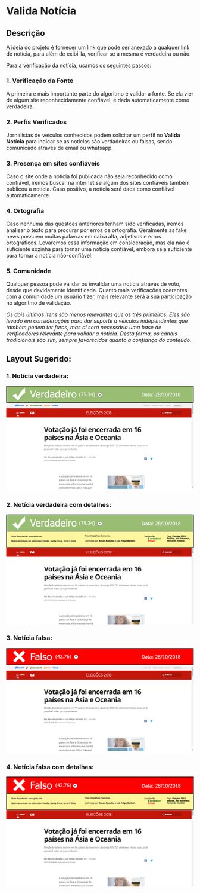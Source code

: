 # Valida Notícia

## Descrição
A ideia do projeto é fornecer um link que pode ser anexado a qualquer link de notícia, para além de exibi-la, verificar se a mesma é verdadeira ou não. 

Para a verificação da notícia, usamos os seguintes passos:

### 1. Verificação da Fonte
A primeira e mais importante parte do algoritmo é validar a fonte. Se ela vier de algum site reconhecidamente confiável, é dada automaticamente como verdadeira.

### 2. Perfis Verificados
Jornalistas de veículos conhecidos podem solicitar um perfil no **Valida Notícia** para indicar se as notícias são verdadeiras ou falsas, sendo comunicado através de email ou whatsapp.

### 3. Presença em sites confiáveis
Caso o site onde a notícia foi publicada não seja reconhecido como confiável, iremos buscar na internet se algum dos sites confiáveis também publicou a notícia. Caso positivo, a notícia será dada como confiável automaticamente.

### 4. Ortografia
Caso nenhuma das questões anteriores tenham sido verificadas, iremos analisar o texto para procurar por erros de ortografia. Geralmente as fake news possuem muitas palavras em caixa alta, adjetivos e erros ortográficos. Levaremos essa informação em consideração, mas ela não é suficiente sozinha para tornar uma notícia confiável, embora seja suficiente para tornar a notícia não-confiável.

### 5. Comunidade
Qualquer pessoa pode validar ou invalidar uma notícia através de voto, desde que devidamente identificada. Quanto mais verificações coerentes com a comunidade um usuário fizer, mais relevante será a sua participação no algoritmo de validação. 

*Os dois últimos itens são menos relevantes que os três primeiros. Eles são levado em considerações para dar suporte a veículos independentes que também podem ter furos, mas aí será necessária uma base de verificadores relevante para validar a notícia. Desta forma, os canais tradicionais são sim, sempre favorecidos quanto a confiança do conteúdo.*

## Layout Sugerido:
### 1. Notícia verdadeira:
![Notícia verdadeira](https://github.com/rpmoreirabr/validanoticia/blob/master/layout/Detalhes%20Recolhidos-Verdadeiro.png?raw=true)
### 2. Notícia verdadeira com detalhes:
![Notícia verdadeira com detalhes](https://github.com/rpmoreirabr/validanoticia/blob/master/layout/Detalhes%20Expandidos-Verdadeiro.png?raw=true)
### 3. Notícia falsa:
![Notícia falsa](https://github.com/rpmoreirabr/validanoticia/blob/master/layout/Detalhes%20Recolhidos-Falso.png?raw=true)
### 4. Notícia falsa com detalhes:
![Notícia falsa com detalhes](https://github.com/rpmoreirabr/validanoticia/blob/master/layout/Detalhes%20Expandidos-Falso.png?raw=true)

